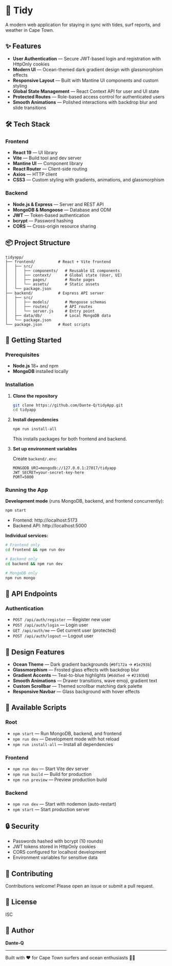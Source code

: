 # 🌊 Tidy

A modern web application for staying in sync with tides, surf reports, and weather in Cape Town.

## ✨ Features

- **User Authentication** — Secure JWT-based login and registration with HttpOnly cookies
- **Modern UI** — Ocean-themed dark gradient design with glassmorphism effects
- **Responsive Layout** — Built with Mantine UI components and custom styling
- **Global State Management** — React Context API for user and UI state
- **Protected Routes** — Role-based access control for authenticated users
- **Smooth Animations** — Polished interactions with backdrop blur and slide transitions

## 🛠️ Tech Stack

### Frontend
- **React 19** — UI library
- **Vite** — Build tool and dev server
- **Mantine UI** — Component library
- **React Router** — Client-side routing
- **Axios** — HTTP client
- **CSS3** — Custom styling with gradients, animations, and glassmorphism

### Backend
- **Node.js & Express** — Server and REST API
- **MongoDB & Mongoose** — Database and ODM
- **JWT** — Token-based authentication
- **bcrypt** — Password hashing
- **CORS** — Cross-origin resource sharing

## 📦 Project Structure

```
tidyapp/
├── frontend/          # React + Vite frontend
│   ├── src/
│   │   ├── components/   # Reusable UI components
│   │   ├── context/      # Global state (User, UI)
│   │   ├── pages/        # Route pages
│   │   └── assets/       # Static assets
│   └── package.json
├── backend/           # Express API server
│   ├── src/
│   │   ├── models/       # Mongoose schemas
│   │   ├── routes/       # API routes
│   │   └── server.js     # Entry point
│   ├── data/db/          # Local MongoDB data
│   └── package.json
└── package.json       # Root scripts
```

## 🚀 Getting Started

### Prerequisites

- **Node.js** 18+ and npm
- **MongoDB** installed locally

### Installation

1. **Clone the repository**
   ```bash
   git clone https://github.com/Dante-Q/tidyApp.git
   cd tidyapp
   ```

2. **Install dependencies**
   ```bash
   npm run install-all
   ```
   This installs packages for both frontend and backend.

3. **Set up environment variables**
   
   Create `backend/.env`:
   ```env
   MONGODB_URI=mongodb://127.0.0.1:27017/tidyapp
   JWT_SECRET=your-secret-key-here
   PORT=5000
   ```

### Running the App

**Development mode** (runs MongoDB, backend, and frontend concurrently):
```bash
npm start
```

- Frontend: http://localhost:5173
- Backend API: http://localhost:5000

**Individual services:**
```bash
# Frontend only
cd frontend && npm run dev

# Backend only
cd backend && npm run dev

# MongoDB only
npm run mongo
```

## 🔑 API Endpoints

### Authentication
- `POST /api/auth/register` — Register new user
- `POST /api/auth/login` — Login user
- `GET /api/auth/me` — Get current user (protected)
- `POST /api/auth/logout` — Logout user

## 🎨 Design Features

- **Ocean Theme** — Dark gradient backgrounds (`#0f172a` → `#1e293b`)
- **Glassmorphism** — Frosted glass effects with backdrop blur
- **Gradient Accents** — Teal-to-blue highlights (`#6dd5ed` → `#2193b0`)
- **Smooth Animations** — Drawer transitions, wave emoji, gradient text
- **Custom Scrollbar** — Themed scrollbar matching dark palette
- **Responsive Navbar** — Glass background with hover effects

## 📝 Available Scripts

### Root
- `npm start` — Run MongoDB, backend, and frontend
- `npm run dev` — Development mode with hot reload
- `npm run install-all` — Install all dependencies

### Frontend
- `npm run dev` — Start Vite dev server
- `npm run build` — Build for production
- `npm run preview` — Preview production build

### Backend
- `npm run dev` — Start with nodemon (auto-restart)
- `npm start` — Start production server

## 🔒 Security

- Passwords hashed with bcrypt (10 rounds)
- JWT tokens stored in HttpOnly cookies
- CORS configured for localhost development
- Environment variables for sensitive data

## 🤝 Contributing

Contributions welcome! Please open an issue or submit a pull request.

## 📄 License

ISC

## 👤 Author

**Dante-Q**

---

Built with ❤️ for Cape Town surfers and ocean enthusiasts 🏄‍♂️
